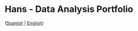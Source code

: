 # Hans - Data Analysis Portfolio 
([Spanish](https://github.com/HansAllTech/Hans_Data_Analysis_Portfolio/blob/main/Proyectos.md#tabla-de-contenido-es--en) | [English](https://github.com/HansAllTech/Hans_Data_Analysis_Portfolio/blob/main/Projects.md#table-of-content-es--en))                                               
                                                                                                                                                                  
                                                                                  
                                                                                       
                                                           
                                        
                         
                                                
          
           
    
   
    
  
